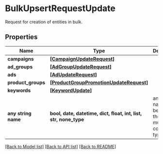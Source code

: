 # BulkUpsertRequestUpdate

Request for creation of entities in bulk.

## Properties
Name | Type | Description | Notes
------------ | ------------- | ------------- | -------------
**campaigns** | [**[CampaignUpdateRequest]**](CampaignUpdateRequest.md) |  | [optional] 
**ad_groups** | [**[AdGroupUpdateRequest]**](AdGroupUpdateRequest.md) |  | [optional] 
**ads** | [**[AdUpdateRequest]**](AdUpdateRequest.md) |  | [optional] 
**product_groups** | [**[ProductGroupPromotionUpdateRequest]**](ProductGroupPromotionUpdateRequest.md) |  | [optional] 
**keywords** | [**[KeywordUpdate]**](KeywordUpdate.md) |  | [optional] 
**any string name** | **bool, date, datetime, dict, float, int, list, str, none_type** | any string name can be used but the value must be the correct type | [optional]

[[Back to Model list]](../README.md#documentation-for-models) [[Back to API list]](../README.md#documentation-for-api-endpoints) [[Back to README]](../README.md)


